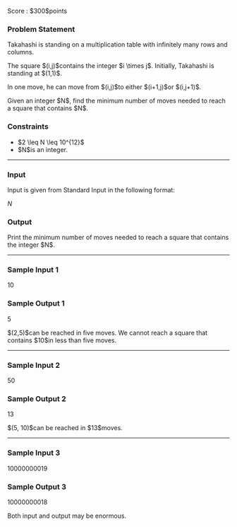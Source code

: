 
<div>

<span>

<span>

<p>
Score : $300$points
</p>

<div>

<section>

### **Problem Statement**

<p>
Takahashi is standing on a multiplication table with infinitely many rows and columns.
</p>

<p>
The square $(i,j)$contains the integer $i \times j$. Initially, Takahashi is standing at $(1,1)$.
</p>

<p>
In one move, he can move from $(i,j)$to either $(i+1,j)$or $(i,j+1)$.
</p>

<p>
Given an integer $N$, find the minimum number of moves needed to reach a square that contains $N$.
</p>

</section>

</div>

<div>

<section>

### **Constraints**

<ul>

<li>
$2 \leq N \leq 10^{12}$
</li>

<li>
$N$is an integer.
</li>

</ul>

</section>

</div>

---

<div>

<div>

<section>

### **Input**

<p>
Input is given from Standard Input in the following format:
</p>

<div>

$N$
</div>

</section>

</div>

<div>

<section>

### **Output**

<p>
Print the minimum number of moves needed to reach a square that contains the integer $N$.
</p>

</section>

</div>

</div>

---

<div>

<section>

### **Sample Input 1**

<div>

10

</div>

</section>

</div>

<div>

<section>

### **Sample Output 1**

<div>

5

</div>

<p>
$(2,5)$can be reached in five moves. We cannot reach a square that contains $10$in less than five moves.
</p>

</section>

</div>

---

<div>

<section>

### **Sample Input 2**

<div>

50

</div>

</section>

</div>

<div>

<section>

### **Sample Output 2**

<div>

13

</div>

<p>
$(5, 10)$can be reached in $13$moves.
</p>

</section>

</div>

---

<div>

<section>

### **Sample Input 3**

<div>

10000000019

</div>

</section>

</div>

<div>

<section>

### **Sample Output 3**

<div>

10000000018

</div>

<p>
Both input and output may be enormous.
</p>

</section>

</div>

</span>

</span>

</div>
